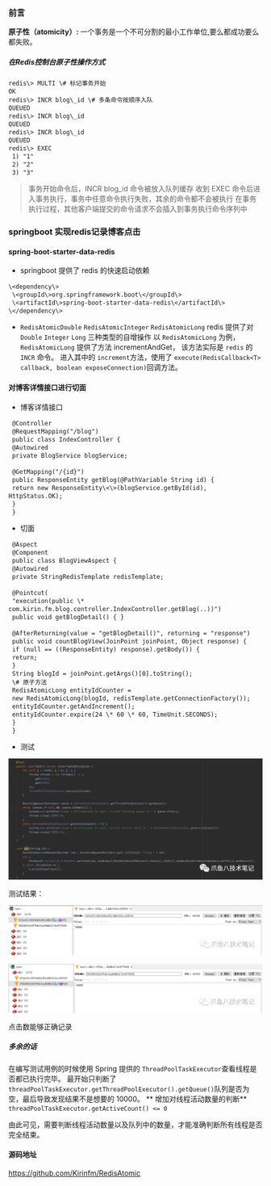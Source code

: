 ### 前言

**原子性（atomicity）:** 一个事务是一个不可分割的最小工作单位,要么都成功要么都失败。

##### 在Redis控制台原子性操作方式

##### 

```
redis\> MULTI \# 标记事务开始
OK
redis\> INCR blog\_id \# 多条命令按顺序入队
QUEUED
redis\> INCR blog\_id
QUEUED
redis\> INCR blog\_id
QUEUED
redis\> EXEC
 1) "1"
 2) "2"
 3) "3"
```

> 事务开始命令后，INCR blog\_id 命令被放入队列缓存
> 收到 EXEC 命令后进入事务执行，事务中任意命令执行失败，其余的命令都不会被执行
> 在事务执行过程，其他客户端提交的命令请求不会插入到事务执行命令序列中

### springboot 实现redis记录博客点击

#### spring-boot-starter-data-redis

* springboot 提供了 redis 的快速启动依赖

```
\<dependency\> 
 \<groupId\>org.springframework.boot\</groupId\> 
 \<artifactId\>spring-boot-starter-data-redis\</artifactId\>
\</dependency\>
```
* `RedisAtomicDouble` `RedisAtomicInteger` `RedisAtomicLong`
redis 提供了对 `Double` `Integer` `Long` 三种类型的自增操作
以 `RedisAtomicLong` 为例，`RedisAtomicLong` 提供了方法 incrementAndGet， 该方法实际是 `redis` 的 `INCR` 命令。
进入其中的 `increment`方法，使用了 `execute(RedisCallback<T> callback, boolean exposeConnection)`回调方法。

#### 对博客详情接口进行切面

* 博客详情接口

```
 @Controller
 @RequestMapping("/blog")
 public class IndexController { 
 @Autowired 
 private BlogService blogService; 

 @GetMapping("/{id}") 
 public ResponseEntity getBlog(@PathVariable String id) { 
 return new ResponseEntity\<\>(blogService.getById(id), HttpStatus.OK); 
 }
 }
```
* 切面

```
 @Aspect
 @Component
 public class BlogViewAspect { 
 @Autowired 
 private StringRedisTemplate redisTemplate; 

 @Pointcut(
 "execution(public \* com.kirin.fm.blog.controller.IndexController.getBlog(..))")
 public void getBlogDetail() { } 

 @AfterReturning(value = "getBlogDetail()", returning = "response") 
 public void countBlogView(JoinPoint joinPoint, Object response) { 
 if (null == ((ResponseEntity) response).getBody()) { 
 return; 
 } 
 String blogId = joinPoint.getArgs()[0].toString();
 \# 原子方法
 RedisAtomicLong entityIdCounter = 
 new RedisAtomicLong(blogId, redisTemplate.getConnectionFactory());
 entityIdCounter.getAndIncrement(); 
 entityIdCounter.expire(24 \* 60 \* 60, TimeUnit.SECONDS); 
 }
 }

```
* 测试

![](resources/C41A1CC034ADE5C7AD61D88F0ACD6D9A.png)

 测试结果： 

![](resources/523017AD66484E84EB3C2BBBB68E0CE8.png)

![](resources/FA2A133DD6BD48D1534403D9F35FB8E3.png)

 点击数能够正确记录

#####  多余的话

 在编写测试用例的时候使用 Spring 提供的 `ThreadPoolTaskExecutor`查看线程是否都已执行完毕。
 最开始只判断了 `threadPoolTaskExecutor.getThreadPoolExecutor().getQueue()`队列是否为空，最后导致发现结果不是想要的 10000。
** 增加对线程活动数量的判断** `threadPoolTaskExecutor.getActiveCount() <= 0`

 由此可见，需要判断线程活动数量以及队列中的数量，才能准确判断所有线程是否完全结束。

#### 源码地址

https://github.com/Kirinfm/RedisAtomic